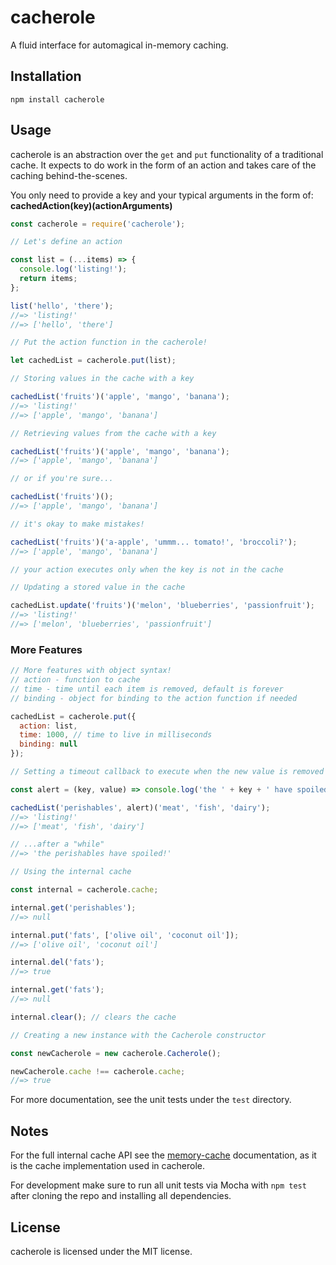 # cacherole

A fluid interface for automagical in-memory caching. 

## Installation

```
npm install cacherole
```

## Usage

cacherole is an abstraction over the `get` and `put` functionality of a traditional cache. It expects to do work in the form of an action and takes care of the caching behind-the-scenes. 

You only need to provide a key and your typical arguments in the form of: **cachedAction(key)(actionArguments)**

```javascript
const cacherole = require('cacherole');

// Let's define an action

const list = (...items) => {
  console.log('listing!');
  return items;
};

list('hello', 'there');
//=> 'listing!'
//=> ['hello', 'there']

// Put the action function in the cacherole!

let cachedList = cacherole.put(list);

// Storing values in the cache with a key

cachedList('fruits')('apple', 'mango', 'banana');
//=> 'listing!'
//=> ['apple', 'mango', 'banana']

// Retrieving values from the cache with a key

cachedList('fruits')('apple', 'mango', 'banana');
//=> ['apple', 'mango', 'banana']

// or if you're sure...

cachedList('fruits')();
//=> ['apple', 'mango', 'banana']

// it's okay to make mistakes!

cachedList('fruits')('a-apple', 'ummm... tomato!', 'broccoli?');
//=> ['apple', 'mango', 'banana']

// your action executes only when the key is not in the cache

// Updating a stored value in the cache

cachedList.update('fruits')('melon', 'blueberries', 'passionfruit');
//=> 'listing!'
//=> ['melon', 'blueberries', 'passionfruit']
```

### More Features

```javascript
// More features with object syntax!
// action - function to cache
// time - time until each item is removed, default is forever
// binding - object for binding to the action function if needed

cachedList = cacherole.put({
  action: list,
  time: 1000, // time to live in milliseconds
  binding: null
});

// Setting a timeout callback to execute when the new value is removed from the cache

const alert = (key, value) => console.log('the ' + key + ' have spoiled!');

cachedList('perishables', alert)('meat', 'fish', 'dairy');
//=> 'listing!'
//=> ['meat', 'fish', 'dairy']

// ...after a "while"
//=> 'the perishables have spoiled!'

// Using the internal cache

const internal = cacherole.cache;

internal.get('perishables');
//=> null

internal.put('fats', ['olive oil', 'coconut oil']);
//=> ['olive oil', 'coconut oil']

internal.del('fats');
//=> true

internal.get('fats');
//=> null

internal.clear(); // clears the cache

// Creating a new instance with the Cacherole constructor

const newCacherole = new cacherole.Cacherole();

newCacherole.cache !== cacherole.cache;
//=> true
```

For more documentation, see the unit tests under the `test` directory.

## Notes

For the full internal cache API see the [memory-cache](https://github.com/ptarjan/node-cache/blob/master/README.md) documentation, as it is the cache implementation used in cacherole.

For development make sure to run all unit tests via Mocha with `npm test` after cloning the repo and installing all dependencies.

## License

cacherole is licensed under the MIT license.